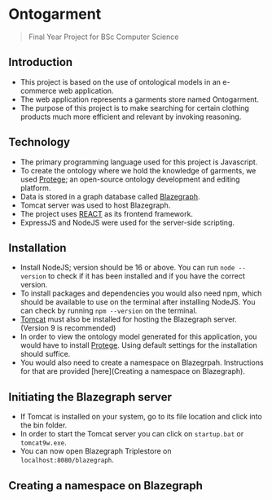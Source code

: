 # Ontogarment

> Final Year Project for BSc Computer Science

## Introduction

- This project is based on the use of ontological models in an e-commerce web application.
- The web application represents a garments store named Ontogarment.
- The purpose of this project is to make searching for certain clothing products much more efficient and relevant by invoking reasoning.

## Technology

- The primary programming language used for this project is Javascript.
- To create the ontology where we hold the knowledge of garments, we used [Protege](https://protege.stanford.edu/); an open-source ontology development and editing platform.
- Data is stored in a graph database called [Blazegraph](https://blazegraph.com/).
- Tomcat server was used to host Blazegraph.
- The project uses [REACT](https://react.dev/) as its frontend framework.
- ExpressJS and NodeJS were used for the server-side scripting.

## Installation

- Install NodeJS; version should be 16 or above. You can run `node --version` to check if it has been installed and if you have the correct version.
- To install packages and dependencies you would also need npm, which should be available to use on the terminal after installing NodeJS. You can check by running `npm --version` on the terminal.
- [Tomcat](https://tomcat.apache.org/download-90.cgi) must also be installed for hosting the Blazegraph server. (Version 9 is recommended)
- In order to view the ontology model generated for this application, you would have to install [Protege](https://protege.stanford.edu/). Using default settings for the installation should suffice.
- You would also need to create a namespace on Blazegrpah. Instructions for that are provided [here](Creating a namespace on Blazegraph).

## Initiating the Blazegraph server

- If Tomcat is installed on your system, go to its file location and click into the bin folder.
- In order to start the Tomcat server you can click on `startup.bat` or `tomcat9w.exe`.
- You can now open Blazegraph Triplestore on `localhost:8080/blazegraph`.

## Creating a namespace on Blazegraph

